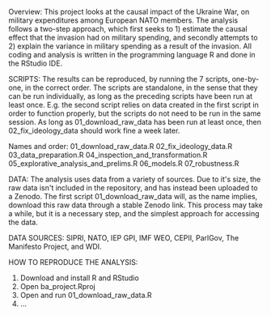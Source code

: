 Overview:
This project looks at the causal impact of the Ukraine War, on military expenditures among European NATO members. The analysis follows a two-step approach, which first seeks to 1) estimate the causal effect that the invasion had on military spending, and secondly attempts to 2) explain the variance in military spending as a result of the invasion. All coding and analysis is written in the programming language R and done in the RStudio IDE. 

SCRIPTS:
The results can be reproduced, by running the 7 scripts, one-by-one, in the correct order. The scripts are standalone, in the sense that they can be run individually, as long as the preceding scripts have been run at least once. E.g. the second script relies on data created in the first script in order to function properly, but the scripts do not need to be run in the same session. As long as 01_download_raw_data has been run at least once, then 02_fix_ideology_data should work fine a week later.

Names and order:
01_download_raw_data.R
02_fix_ideology_data.R
03_data_preparation.R
04_inspection_and_transformation.R
05_explorative_analysis_and_prelims.R
06_models.R
07_robustness.R

DATA:
The analysis uses data from a variety of sources. Due to it's size, the raw data isn't included in the repository, and has instead been uploaded to a Zenodo. The first script 01_download_raw_data will, as the name implies, download this raw data through a stable Zenodo link. This process may take a while, but it is a necessary step, and the simplest approach for accessing the data.

DATA SOURCES:
SIPRI, NATO, IEP GPI, IMF WEO, CEPII, ParlGov, The Manifesto Project, and WDI.

HOW TO REPRODUCE THE ANALYSIS:
1. Download and install R and RStudio
2. Open ba_project.Rproj
3. Open and run 01_download_raw_data.R
4. ...
